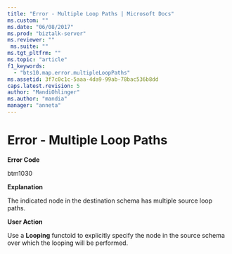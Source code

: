 ```yaml
---
title: "Error - Multiple Loop Paths | Microsoft Docs"
ms.custom: ""
ms.date: "06/08/2017"
ms.prod: "biztalk-server"
ms.reviewer: ""
 ms.suite: ""
ms.tgt_pltfrm: ""
ms.topic: "article"
f1_keywords: 
  - "bts10.map.error.multipleLoopPaths"
ms.assetid: 3f7c0c1c-5aaa-4da9-99ab-78bac536b8dd
caps.latest.revision: 5
author: "MandiOhlinger"
ms.author: "mandia"
manager: "anneta"
---
```

# Error - Multiple Loop Paths
**Error Code**  
  
 btm1030  
  
 **Explanation**  
  
 The indicated node in the destination schema has multiple source loop paths.  
  
 **User Action**  
  
 Use a **Looping** functoid to explicitly specify the node in the source schema over which the looping will be performed.